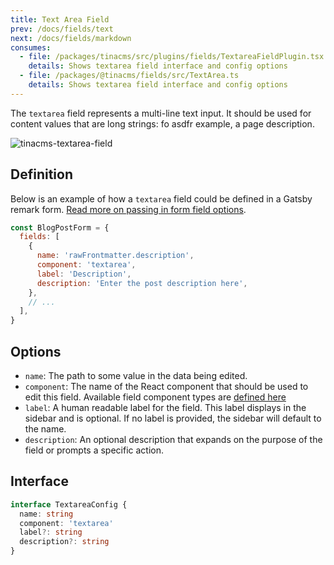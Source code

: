 ```yaml
---
title: Text Area Field
prev: /docs/fields/text
next: /docs/fields/markdown
consumes:
  - file: /packages/tinacms/src/plugins/fields/TextareaFieldPlugin.tsx
    details: Shows textarea field interface and config options
  - file: /packages/@tinacms/fields/src/TextArea.ts
    details: Shows textarea field interface and config options
---
```

The `textarea` field represents a multi-line text input. It should be used for content values that are long strings: fo asdfr example, a page description.

![tinacms-textarea-field](/img/fields/textarea.png)

## Definition

Below is an example of how a `textarea` field could be defined in a Gatsby remark form. [Read more on passing in form field options](/docs/gatsby/markdown#customizing-remark-forms).

```javascript
const BlogPostForm = {
  fields: [
    {
      name: 'rawFrontmatter.description',
      component: 'textarea',
      label: 'Description',
      description: 'Enter the post description here',
    },
    // ...
  ],
}
```

## Options

* `name`: The path to some value in the data being edited.
* `component`: The name of the React component that should be used to edit this field. Available field component types are [defined here](/docs/fields)
* `label`: A human readable label for the field. This label displays in the sidebar and is optional. If no label is provided, the sidebar will default to the name.
* `description`: An optional description that expands on the purpose of the field or prompts a specific action.

## Interface

```typescript
interface TextareaConfig {
  name: string
  component: 'textarea'
  label?: string
  description?: string
}
```